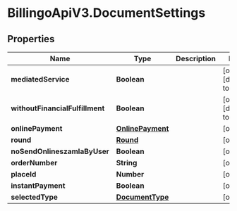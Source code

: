 # BillingoApiV3.DocumentSettings

## Properties
Name | Type | Description | Notes
------------ | ------------- | ------------- | -------------
**mediatedService** | **Boolean** |  | [optional] [default to false]
**withoutFinancialFulfillment** | **Boolean** |  | [optional] [default to false]
**onlinePayment** | [**OnlinePayment**](OnlinePayment.md) |  | [optional] 
**round** | [**Round**](Round.md) |  | [optional] 
**noSendOnlineszamlaByUser** | **Boolean** |  | [optional] 
**orderNumber** | **String** |  | [optional] 
**placeId** | **Number** |  | [optional] 
**instantPayment** | **Boolean** |  | [optional] 
**selectedType** | [**DocumentType**](DocumentType.md) |  | [optional] 
